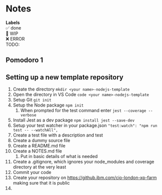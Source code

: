 # Notes

**Labels**  
✅ done  
🚧 WIP  
❌ ERROR  
TODO:

## Pomodoro 1  

## Setting up a new template repository

1. Create the directory `mkdir <your name>-nodejs-template`  
1. Open the directory in VS Code `code <your name>-nodejs-template`  
1. Setup Git `git init`  
1. Setup the Node package `npm init`  
    1. When prompted for the test command enter `jest --coverage --verbose`
1. Install Jest as a dev package `npm install jest --save-dev`
1. Setup your test watcher in your package.json `"test:watch": "npm run test -- --watchAll",`
1. Create a test file with a description and test
1. Create a dummy source file
1. Create a README.md file  
1. Create a NOTES.md file  
    1. Put in basic details of what is needed  
1. Create a .gitignore, which ignores your node_modules and coverage directory at the very least
1. Commit your code
1. Create your repository on <https://github.ibm.com/cio-london-xp-farm> making sure that it is public
1. 
